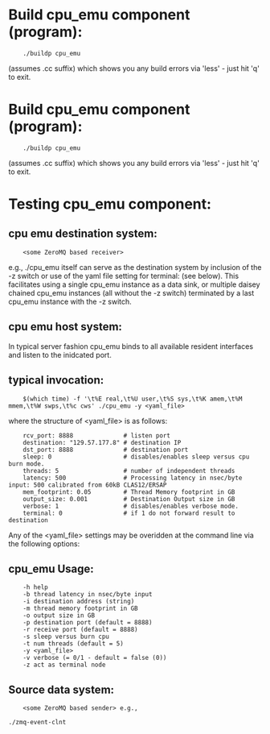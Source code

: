 # Build cpu_emu component (program):

        ./buildp cpu_emu

(assumes .cc suffix) which shows you any build errors via 'less' - just hit 'q' to exit. 


# Build cpu_emu component (program):

        ./buildp cpu_emu

(assumes .cc suffix) which shows you any build errors via 'less' - just hit 'q' to exit. 


# Testing cpu_emu component:

## cpu emu destination system:

        <some ZeroMQ based receiver> 

 e.g., ./cpu_emu itself can serve as the destination system by inclusion of the -z switch or use of the yaml file setting for terminal: (see below). This facilitates using a single cpu_emu instance as a data sink, or multiple daisey chained cpu_emu instances (all without the -z switch) terminated by a last cpu_emu instance with the -z switch.


## cpu emu host system:

In typical server fashion cpu_emu binds to all available resident interfaces and listen to the inidcated port.


## typical invocation:

        $(which time) -f '\t%E real,\t%U user,\t%S sys,\t%K amem,\t%M mmem,\t%W swps,\t%c cws' ./cpu_emu -y <yaml_file>
        
where the structure of <yaml_file> is as follows:

        rcv_port: 8888              # listen port
        destination: "129.57.177.8" # destination IP
        dst_port: 8888              # destination port
        sleep: 0                    # disables/enables sleep versus cpu burn mode.
        threads: 5                  # number of independent threads
        latency: 500                # Processing latency in nsec/byte input: 500 calibrated from 60kB CLAS12/ERSAP
        mem_footprint: 0.05         # Thread Memory footprint in GB
        output_size: 0.001          # Destination Output size in GB
        verbose: 1                  # disables/enables verbose mode.
        terminal: 0                 # if 1 do not forward result to destination

Any of the <yaml_file> settings may be overidden at the command line via the following options:


## cpu_emu Usage: 

        -h help
        -b thread latency in nsec/byte input
        -i destination address (string)
        -m thread memory footprint in GB
        -o output size in GB
        -p destination port (default = 8888)
        -r receive port (default = 8888)
        -s sleep versus burn cpu
        -t num threads (default = 5)
        -y <yaml_file>
        -v verbose (= 0/1 - default = false (0))
        -z act as terminal node


## Source data system:

        <some ZeroMQ based sender> e.g.,

	./zmq-event-clnt


